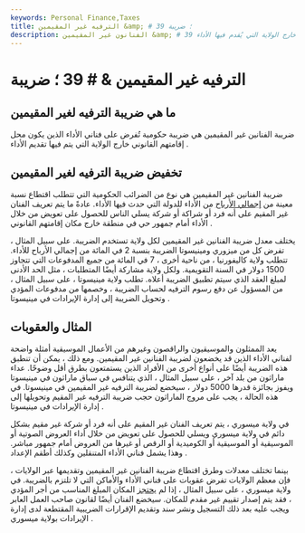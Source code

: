 ```yaml
---
keywords: Personal Finance,Taxes
title: الترفيه غير المقيمين &amp; # 39 ؛ ضريبة
description: الفنانون غير المقيمين &amp; # 39 ؛ تُفرض الضريبة على فناني الأداء الذين يكون محل إقامتهم القانوني خارج الولاية التي يُقدم فيها الأداء.
---
```


# الترفيه غير المقيمين & # 39 ؛ ضريبة
## ما هي ضريبة الترفيه لغير المقيمين

ضريبة الفنانين غير المقيمين هي ضريبة حكومية تُفرض على فناني الأداء الذين يكون محل إقامتهم القانوني خارج الولاية التي يتم فيها تقديم الأداء .

## تخفيض ضريبة الترفيه لغير المقيمين

ضريبة الفنانين غير المقيمين هي نوع من الضرائب الحكومية التي تتطلب اقتطاع نسبة معينة من [إجمالي الأرباح](/gross_earnings) من الأداء للدولة التي حدث فيها الأداء. عادةً ما يتم تعريف الفنان غير المقيم على أنه فرد أو شراكة أو شركة يسلي الناس للحصول على تعويض من خلال الأداء أمام جمهور حي في منطقة خارج مكان إقامتهم القانوني .

يختلف معدل ضريبة الفنانين غير المقيمين لكل ولاية تستخدم الضريبة. على سبيل المثال ، تفرض كل من ميزوري ومينيسوتا الضريبة بنسبة 2 في المائة من إجمالي الأرباح للأداء. تتطلب ولاية كاليفورنيا ، من ناحية أخرى ، 7 في المائة من جميع المدفوعات التي تتجاوز 1500 دولار في السنة التقويمية. ولكل ولاية مشاركة أيضًا المتطلبات ، مثل الحد الأدنى لمبلغ العقد الذي سيتم تطبيق الضريبة أعلاه. تطلب ولاية مينيسوتا ، على سبيل المثال ، من المسؤول عن دفع رسوم الترفيه لحساب الضريبة ، وخصمها من مدفوعات المؤدي وتحويل الضريبة إلى إدارة الإيرادات في مينيسوتا .

## المثال والعقوبات

يعد الممثلون والموسيقيون والراقصون وغيرهم من الأعمال الموسيقية أمثلة واضحة لفناني الأداء الذين قد يخضعون لضريبة الفنانين غير المقيمين. ومع ذلك ، يمكن أن تنطبق هذه الضريبة أيضًا على أنواع أخرى من الأفراد الذين يستمتعون بطرق أقل وضوحًا. عداء ماراثون من بلد آخر ، على سبيل المثال ، الذي يتنافس في سباق ماراثون في مينيسوتا ويفوز بجائزة قدرها 5000 دولار ، سيخضع لضريبة الترفيه غير المقيمين في مينيسوتا. في هذه الحالة ، يجب على مروج الماراثون حجب ضريبة الترفيه غير المقيم وتحويلها إلى إدارة الإيرادات في مينيسوتا .

في ولاية ميسوري ، يتم تعريف الفنان غير المقيم على أنه فرد أو شركة غير مقيم بشكل دائم في ولاية ميسوري ويسلي للحصول على تعويض من خلال أداء العروض الصوتية أو الموسيقية أو الموسيقية أو الكوميدية أو الرقص أو غيرها من العروض أمام جمهور مباشر. وهذا يشمل فناني الأداء المتنقلين وكذلك أطقم الإعداد .

بينما تختلف معدلات وطرق اقتطاع ضريبة الفنانين غير المقيمين وتقديمها عبر الولايات ، فإن معظم الولايات تفرض عقوبات على فناني الأداء والأماكن التي لا تلتزم بالضريبة. في ولاية ميسوري ، على سبيل المثال ، إذا لم [يحتجز](/withholding) المكان المبلغ المناسب من أجر المؤدي ، فقد يتم إصدار تقييم غير مقدم للمكان. سيخضع الفنان أيضًا لقانون صاحب العمل العابر ويجب عليه بعد ذلك التسجيل ونشر سند وتقديم الإقرارات الضريبية المقتطعة لدى إدارة الإيرادات بولاية ميسوري .

